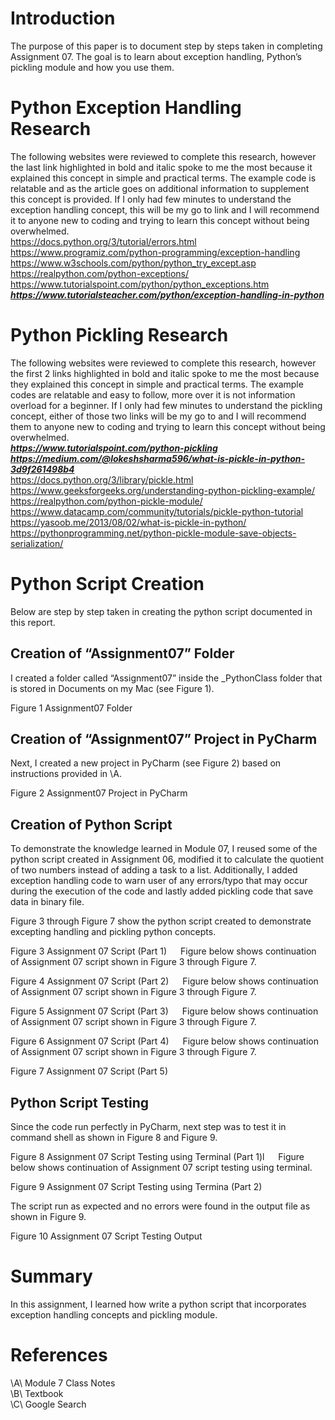 # Introduction   
The purpose of this paper is to document step by steps taken in completing Assignment 07. The goal is to learn about exception handling, Python’s pickling module and how you use them.


# Python Exception Handling Research
The following websites were reviewed to complete this research, however the last link highlighted in bold and italic spoke to me the most because it explained this concept in simple and practical terms. The example code is relatable and as the article goes on additional information to supplement this concept is provided. If I only had few minutes to understand the exception handling concept, this will be my go to link and I will recommend it to anyone new to coding and trying to learn this concept without being overwhelmed.   
https://docs.python.org/3/tutorial/errors.html   
https://www.programiz.com/python-programming/exception-handling   
https://www.w3schools.com/python/python_try_except.asp   
https://realpython.com/python-exceptions/   
https://www.tutorialspoint.com/python/python_exceptions.htm   
***https://www.tutorialsteacher.com/python/exception-handling-in-python***   


# Python Pickling Research
The following websites were reviewed to complete this research, however the first 2 links highlighted in bold and italic spoke to me the most because they explained this concept in simple and practical terms. The example codes are relatable and easy to follow, more over it is not information overload for a beginner. If I only had few minutes to understand the pickling concept, either of those two links will be my go to and I will recommend them to anyone new to coding and trying to learn this concept without being overwhelmed.   
***https://www.tutorialspoint.com/python-pickling***   
***https://medium.com/@lokeshsharma596/what-is-pickle-in-python-3d9f261498b4***   
https://docs.python.org/3/library/pickle.html   
https://www.geeksforgeeks.org/understanding-python-pickling-example/   
https://realpython.com/python-pickle-module/   
https://www.datacamp.com/community/tutorials/pickle-python-tutorial   
https://yasoob.me/2013/08/02/what-is-pickle-in-python/   
https://pythonprogramming.net/python-pickle-module-save-objects-serialization/   


# Python Script Creation
Below are step by step taken in creating the python script documented in this report.

## Creation of “Assignment07” Folder
I created a folder  called “Assignment07” inside the _PythonClass folder that is stored in Documents on my Mac (see Figure 1).
 
Figure 1 Assignment07 Folder

## Creation of “Assignment07” Project in PyCharm
Next, I created a new project in PyCharm (see Figure 2) based on instructions provided in \A\.
 
Figure 2 Assignment07 Project in PyCharm

## Creation of Python Script
To demonstrate the knowledge learned in Module 07, I reused some of the python script created in Assignment 06, modified it to calculate the quotient of two numbers instead of adding a task to a list. Additionally, I added exception handling code to warn user of any errors/typo that may occur during the execution of the code and lastly added pickling code that save data in binary file.

Figure 3 through Figure 7 show the python script created to demonstrate excepting handling and pickling python concepts.
 
 
Figure 3 Assignment 07 Script (Part 1)
 
Figure below shows continuation of Assignment 07 script shown in Figure 3 through Figure 7.
 
 
Figure 4 Assignment 07 Script (Part 2)
 
Figure below shows continuation of Assignment 07 script shown in Figure 3 through Figure 7.
 
 
Figure 5 Assignment 07 Script (Part 3)
 
Figure below shows continuation of Assignment 07 script shown in Figure 3 through Figure 7.
 
 
Figure 6 Assignment 07 Script (Part 4)
 
Figure below shows continuation of Assignment 07 script shown in Figure 3 through Figure 7.
 
Figure 7 Assignment 07 Script (Part 5)

## Python Script Testing
Since the code run perfectly in PyCharm, next step was to test it in command shell as shown in Figure 8 and Figure 9.
 
Figure 8 Assignment 07 Script Testing using Terminal (Part 1)l
 
Figure below shows continuation of Assignment 07 script testing using terminal.
 
Figure 9 Assignment 07 Script Testing using Termina (Part 2)

The script run as expected and no errors were found in the output file as shown in Figure 9.
 
Figure 10 Assignment 07 Script Testing Output


# Summary
In this assignment, I learned how write a python script that incorporates exception handling concepts and pickling module.

# References
\A\	Module 7 Class Notes   
\B\	Textbook   
\C\	Google Search

